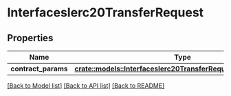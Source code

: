 # InterfacesIerc20TransferRequest

## Properties

Name | Type | Description | Notes
------------ | ------------- | ------------- | -------------
**contract_params** | [**crate::models::InterfacesIerc20TransferRequestContractParams**](interfaces_IERC20_transfer_request_contractParams.md) |  | 

[[Back to Model list]](../README.md#documentation-for-models) [[Back to API list]](../README.md#documentation-for-api-endpoints) [[Back to README]](../README.md)


